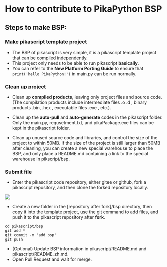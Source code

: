 # How to contribute to PikaPython BSP
## Steps to make BSP:
### Make pikascript template project
- The BSP of pikascript is very simple, it is a pikascript template project that can be compiled independently.
- This project only needs to be able to run pikascript **basically**.
- You can refer to the **New Platform Porting Guide** to ensure that `print('hello PikaPython!')` in main.py can be run normally.

### Clean up project

- Clean up **compiled products**, leaving only project files and source code. (The compilation products include intermediate files .o .d , binary products .bin, .hex , executable files .exe , etc.).

- Clean up the **auto-pull** and **auto-generate** codes in the pikascript folder. Only the main.py, requsetment.txt, and pikaPackage.exe files can be kept in the pikascript folder.

- Clean up unused source code and libraries, and control the size of the project to within 50MB. If the size of the project is still larger than 50MB after cleaning, you can create a new special warehouse to place the BSP, and only place a README.md containing a link to the special warehouse in pikscript/bsp.

### Submit file

- Enter the pikascript code repository, either gitee or github, fork a pikascript repository, and then clone the forked repository locally.

![](assets/1638664526181-09b00c29-fc72-429a-bb99-3f009eae141e.png)

- Create a new folder in the [repository after fork]/bsp directory, then copy it into the template project, use the git command to add files, and push it to the pikascript repository after **fork**.
  
```shell
cd pikascript/bsp
git add *
git commit -m 'add bsp'
git push
````

- (Optional) Update BSP information in pikascript/README.md and pikascript/README_zh.md.
- Open Pull Request and wait for merge.
